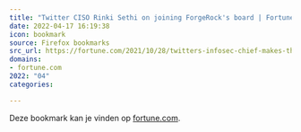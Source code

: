 ```yaml
---
title: "Twitter CISO Rinki Sethi on joining ForgeRock's board | Fortune"
date: 2022-04-17 16:19:38
icon: bookmark
source: Firefox bookmarks
src_url: https://fortune.com/2021/10/28/twitters-infosec-chief-makes-the-case-for-cybersecurity-expertise-in-boadrooms/
domains:
- fortune.com
2022: "04"
categories:

---
```

Deze bookmark kan je vinden op [fortune.com](https://fortune.com/2021/10/28/twitters-infosec-chief-makes-the-case-for-cybersecurity-expertise-in-boadrooms/).
